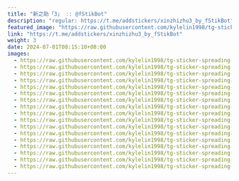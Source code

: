 ```yaml
---
title: "新之助「3」 :: @fStikBot"
description: "regular: https://t.me/addstickers/xinzhizhu3_by_fStikBot"
featured_image: "https://raw.githubusercontent.com/kylelin1998/tg-sticker-spreading-worldwide-images/main/img/53f31477-2a34-4d0b-bbea-c13772ff9ba3.jpg"
link: "https://t.me/addstickers/xinzhizhu3_by_fStikBot"
weight: 3
date: 2024-07-01T08:15:10+08:00
images:
  - https://raw.githubusercontent.com/kylelin1998/tg-sticker-spreading-worldwide-images/main/img/53f31477-2a34-4d0b-bbea-c13772ff9ba3.jpg
  - https://raw.githubusercontent.com/kylelin1998/tg-sticker-spreading-worldwide-images/main/img/4f0e8e7b-c926-4a77-928e-a9489bf3e400.jpg
  - https://raw.githubusercontent.com/kylelin1998/tg-sticker-spreading-worldwide-images/main/img/89602eb3-6012-4a6e-a89e-ff7dca212eaf.jpg
  - https://raw.githubusercontent.com/kylelin1998/tg-sticker-spreading-worldwide-images/main/img/ffd037e7-3661-418d-be8c-7762848cadc5.jpg
  - https://raw.githubusercontent.com/kylelin1998/tg-sticker-spreading-worldwide-images/main/img/310eb7c1-bacf-4c5b-ba77-c2568d3253bf.jpg
  - https://raw.githubusercontent.com/kylelin1998/tg-sticker-spreading-worldwide-images/main/img/0be7444b-ae38-41ec-97de-b83fe0355188.jpg
  - https://raw.githubusercontent.com/kylelin1998/tg-sticker-spreading-worldwide-images/main/img/9160172b-efbe-4a24-9f0a-0336a8fccc2e.jpg
  - https://raw.githubusercontent.com/kylelin1998/tg-sticker-spreading-worldwide-images/main/img/21d87e72-a781-4ec5-9f0c-28d002702e2a.jpg
  - https://raw.githubusercontent.com/kylelin1998/tg-sticker-spreading-worldwide-images/main/img/76f1194e-15c1-40d4-8a94-a84a7795e77b.jpg
  - https://raw.githubusercontent.com/kylelin1998/tg-sticker-spreading-worldwide-images/main/img/49a62f65-bd90-459b-8673-5656d58b2163.jpg
  - https://raw.githubusercontent.com/kylelin1998/tg-sticker-spreading-worldwide-images/main/img/907194f6-530e-4da5-a3c2-d2c12a4e894f.jpg
  - https://raw.githubusercontent.com/kylelin1998/tg-sticker-spreading-worldwide-images/main/img/5b2823b5-edc2-4d4c-afe2-d6f20e2a0572.jpg
  - https://raw.githubusercontent.com/kylelin1998/tg-sticker-spreading-worldwide-images/main/img/adafa8d6-ed38-43fb-9576-881338452381.jpg
  - https://raw.githubusercontent.com/kylelin1998/tg-sticker-spreading-worldwide-images/main/img/f48f0c9b-3f7d-4bde-977b-3d3d8fc7228c.jpg
  - https://raw.githubusercontent.com/kylelin1998/tg-sticker-spreading-worldwide-images/main/img/fab3da14-8bfb-4e38-bd92-97e5184fab7b.jpg
  - https://raw.githubusercontent.com/kylelin1998/tg-sticker-spreading-worldwide-images/main/img/fe0e1cd6-5423-4e03-bb03-d57e4152d978.jpg
  - https://raw.githubusercontent.com/kylelin1998/tg-sticker-spreading-worldwide-images/main/img/32960af3-14a5-43ca-bdde-1e5b8f045304.jpg
---
```

